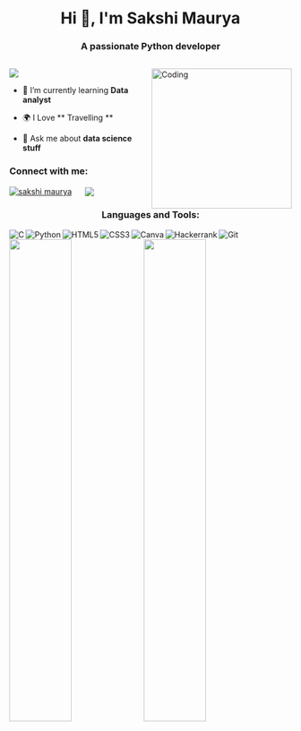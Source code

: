 <h1 align="center">Hi 👋, I'm Sakshi Maurya </h1>
<h3 align="center">A passionate Python developer </h3>
<p > <a href="https://twitter.com/" target="blank"><img src="https://img.shields.io/twitter/follow/?logo=twitter&style=for-the-badge" alt="" /></a> </p>
<img align="right" alt="Coding" width="250" src="https://cdn.dribbble.com/users/1876781/screenshots/6169542/web_character.gif">

<a align="right"  href="https://visitcount.itsvg.in">
  <img  src="https://visitcount.itsvg.in/api?id=sakshi12344&label=Profile%20Views&color=0&icon=6&pretty=true" />
</a>



- 🌱 I’m currently learning **Data analyst**

- 🌍 I Love ** Travelling **

- 💬 Ask me about **data science stuff**


<h3 >Connect with me:</h3>

<a href="https://linkedin.com/in/akash kumar verma" target="blank">
  <img align="center" src="https://img.shields.io/badge/linkedin-%230077B5.svg?style=for-the-badge&logo=linkedin&logoColor=white" alt="sakshi maurya" /></a> &nbsp;&nbsp;&nbsp;&nbsp;
<a href="mailto:sakshimaurya3545@gmail.com?subject=Hello%20Ileri,%20From%20Github">
  <img align="center"  src="https://img.shields.io/badge/gmail-%23D14836.svg?&style=for-the-badge&logo=gmail&logoColor=white" /></a>&nbsp;&nbsp;&nbsp;&nbsp;



<h3 align="center" >Languages and Tools:</h3>
<img align="left"  alt="C"  src="https://img.shields.io/badge/c-%2300599C.svg?style=for-the-badge&logo=c&logoColor=white" />
<img align="left"  alt="Python"  src="https://img.shields.io/badge/python-%2300599C.svg?style=for-the-badge&logo=python&logoColor=white" />
<img align="left"  alt="HTML5"  src="https://img.shields.io/badge/html5-%23E34F26.svg?style=for-the-badge&logo=html5&logoColor=white" />
<img align="left"  alt="CSS3"  src="https://img.shields.io/badge/css3-%231572B6.svg?style=for-the-badge&logo=css3&logoColor=white" />
<p></p>
<img align="left"  alt="Canva"  src="https://img.shields.io/badge/Canva-%2300C4CC.svg?style=for-the-badge&logo=Canva&logoColor=white" />
<img align="left"  alt="Hackerrank"  src="https://img.shields.io/badge/-Hackerrank-2EC866?style=for-the-badge&logo=HackerRank&logoColor=white" />
<img  alt="Git"  src="https://img.shields.io/badge/git-%23F05033.svg?style=for-the-badge&logo=git&logoColor=white" />

<img align="left" width="47%"  src="https://github-readme-stats.vercel.app/api?username=sakshi12344&theme=rose_pine&show_icons=true" />
<img width="47%"   src="https://github-readme-stats.vercel.app/api/top-langs/?username=sakshi12344&theme=rose_pine&layout=compact" />

 



